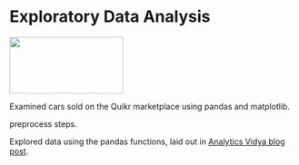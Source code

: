 # Exploratory Data Analysis
<img src="https://user-images.githubusercontent.com/122895160/229857742-4e338f1f-4655-4b9c-ace0-80e1a1458bfe.png" width="200" height="100">

Examined cars sold on the Quikr marketplace using pandas and matplotlib. 

preprocess steps.

Explored data using the pandas functions, laid out in [Analytics Vidya blog post](https://www.analyticsvidhya.com/blog/2021/04/20-must-known-pandas-function-for-exploratory-data-analysis-eda/).
